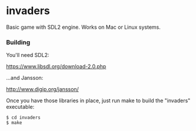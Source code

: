 invaders
========

Basic game with SDL2 engine. Works on Mac or Linux systems.

### Building ###

You'll need SDL2:

https://www.libsdl.org/download-2.0.php

...and Jansson:

http://www.digip.org/jansson/

Once you have those libraries in place, just run make to build the "invaders" executable:

    $ cd invaders
    $ make

